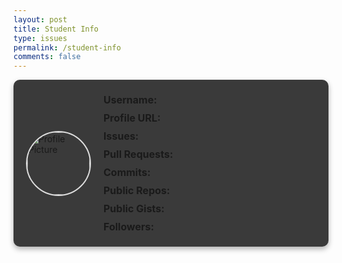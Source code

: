 ```yaml
---
layout: post
title: Student Info
type: issues
permalink: /student-info
comments: false
---
```


<html>
<head>
  <title>Student GitHub Profile</title>
  <style>
    #details-container {
      display: flex;
      align-items: center;
      gap: 20px;
      background-color: #3a3a3a;
      border-radius: 10px;
      padding: 20px;
      box-shadow: 0 4px 8px rgba(0, 0, 0, 0.3);
      max-width: 700px;
    }
    #profile-pic {
      width: 100px;
      height: 100px;
      border-radius: 50%;
      border: 2px solid #ddd;
    }
    .details-content {
      display: flex;
      flex-direction: column;
      gap: 5px;
    }
    .details-content a {
      color: #b0d4ff;
      text-decoration: none;
    }
    .details-content p {
      margin: 2px 0;
      font-size: 16px;
    }
  </style>
</head>
<body>

<div id="details-container">
  <img id="profile-pic" src="" alt="Profile Picture">
  <div class="details-content">
    <p><strong>Username:</strong> <span id="githubUsername"></span></p>
    <p><strong>Profile URL:</strong> <a id="githubProfile" href="" target="_blank"></a></p>
    <p><strong>Issues:</strong> <span id="githubIssues"></span></p>
    <p><strong>Pull Requests:</strong> <span id="githubPulls"></span></p>
    <p><strong>Commits:</strong> <span id="githubCommits"></span></p>
    <p><strong>Public Repos:</strong> <span id="githubRepos"></span></p>
    <p><strong>Public Gists:</strong> <span id="githubGists"></span></p>
    <p><strong>Followers:</strong> <span id="githubFollowers"></span></p>
  </div>
</div>

<script>
  async function fetchStudentDetails() {
    const urlParams = new URLSearchParams(window.location.search);
    const name = urlParams.get("name");
    const course = urlParams.get("course");
    const trimester = urlParams.get("trimester");
    const period = urlParams.get("period");

    const criteriaDto = {
      name: name,
      course: course,
      trimester: parseInt(trimester),
      period: parseInt(period)
    };

    try {
      // Fetch student data from your backend
      const studentResponse = await fetch("http://localhost:8181/api/students/find", {
        method: "POST",
        headers: { "Content-Type": "application/json" },
        body: JSON.stringify(criteriaDto)
      });

      if (!studentResponse.ok) throw new Error("Student not found");

      const student = await studentResponse.json();
      const githubUsername = student.username;

      // Fetch GitHub user profile
      const githubResponse = await fetch(`https://api.github.com/users/${githubUsername}`);
      if (!githubResponse.ok) throw new Error("GitHub profile not found");
      const githubData = await githubResponse.json();

      // Fetch GitHub user events for issues, PRs, and commits data
      const eventsResponse = await fetch(`https://api.github.com/users/${githubUsername}/events`);
      if (!eventsResponse.ok) throw new Error("GitHub events not found");
      const eventsData = await eventsResponse.json();

      // Define the start date for filtering events
      const startDate = new Date("2024-08-01T00:00:00Z");

      // Count events occurring after the start date
      const commitsCount = eventsData.filter(event => 
        event.type === "PushEvent" && new Date(event.created_at) >= startDate
      ).length;

      const prsCount = eventsData.filter(event => 
        event.type === "PullRequestEvent" && new Date(event.created_at) >= startDate
      ).length;

      const issuesCount = eventsData.filter(event => 
        event.type === "IssuesEvent" && new Date(event.created_at) >= startDate
      ).length;

      // Populate the details on the page
      document.getElementById("profile-pic").src = githubData.avatar_url;
      document.getElementById("githubUsername").innerText = githubData.login;
      document.getElementById("githubProfile").href = githubData.html_url;
      document.getElementById("githubProfile").innerText = githubData.html_url;
      document.getElementById("githubRepos").innerText = githubData.public_repos;
      document.getElementById("githubGists").innerText = githubData.public_gists;
      document.getElementById("githubFollowers").innerText = githubData.followers;

      // Display the filtered event data
      document.getElementById("githubIssues").innerText = issuesCount;
      document.getElementById("githubPulls").innerText = prsCount;
      document.getElementById("githubCommits").innerText = commitsCount;

    } catch (error) {
      console.error("Error:", error);
      alert(error.message);
    }
  }

  window.onload = fetchStudentDetails;
</script>

</body>
</html>